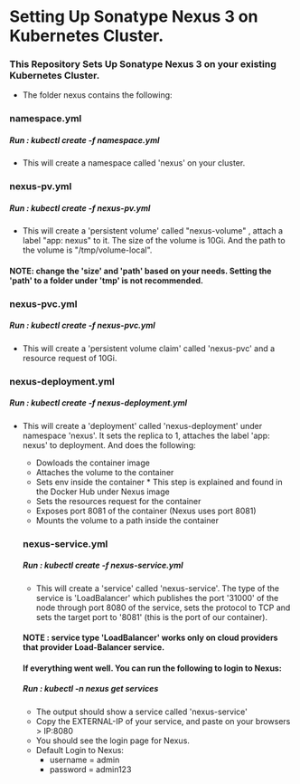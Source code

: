 # Setting Up Sonatype Nexus 3 on Kubernetes Cluster.

### This Repository Sets Up  Sonatype Nexus 3 on your existing Kubernetes Cluster.

* The folder nexus contains the following:

### namespace.yml 

##### Run :  kubectl create -f namespace.yml 

* This will create a namespace called 'nexus' on your cluster. 


### nexus-pv.yml 

##### Run : kubectl create -f nexus-pv.yml 

* This will create a 'persistent volume' called "nexus-volume" , attach a label "app: nexus" to it. The size of the volume is 10Gi. And the path to the volume is "/tmp/volume-local". 

#### NOTE: change the 'size' and 'path' based on your needs. Setting the 'path' to a folder under 'tmp' is not recommended. 


### nexus-pvc.yml 

##### Run : kubectl create -f nexus-pvc.yml 

* This will create a 'persistent volume claim' called 'nexus-pvc' and a resource request of 10Gi. 


### nexus-deployment.yml 

##### Run : kubectl create -f nexus-deployment.yml 

* This will create a 'deployment' called 'nexus-deployment' under namespace 'nexus'. It sets the replica to 1, attaches the label 'app: nexus' to deployment. And does the following: 
  - Dowloads the container image 
  - Attaches the volume to the container
  - Sets env inside the container 
        * This step is explained and found in the Docker Hub under Nexus image
  - Sets the resources request for the container
  - Exposes port 8081 of the container (Nexus uses port 8081)
  - Mounts the volume to a path inside the container
  
  
  ### nexus-service.yml
  
  ##### Run : kubectl create -f nexus-service.yml 
  
  * This will create a 'service' called 'nexus-service'. The type of the service is 'LoadBalancer' which publishes the port '31000' of the node through port 8080 of the service, sets the protocol to TCP and sets the target port to '8081' (this is the port of our container). 
  
  #### NOTE : service type 'LoadBalancer' works only on cloud providers that provider Load-Balancer service.
  
  
  #### If everything went well. You can run the following to login to Nexus: 
  
  ##### Run : kubectl -n nexus get services
  
  * The output should show a service called 'nexus-service'
  * Copy the EXTERNAL-IP of your service, and paste on your browsers >  IP:8080
  * You should see the login page for Nexus. 
  * Default Login to Nexus:
    - username = admin
    - password = admin123

